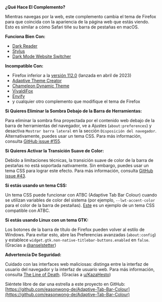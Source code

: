 **¿Qué Hace El Complemento?**

Mientras navegas por la web, este complemento cambia el tema de Firefox para que coincida con la apariencia de la página web que estás viendo. Esto es similar a cómo Safari tiñe su barra de pestañas en macOS.

**Funciona Bien Con:**

- [Dark Reader](https://addons.mozilla.org/firefox/addon/darkreader/)
- [Stylus](https://addons.mozilla.org/firefox/addon/styl-us/)
- [Dark Mode Website Switcher](https://addons.mozilla.org/firefox/addon/dark-mode-website-switcher/)

**Incompatible Con:**

- Firefox inferior a la [versión 112.0](https://www.mozilla.org/firefox/112.0/releasenotes/) (lanzada en abril de 2023)
- [Adaptive Theme Creator](https://addons.mozilla.org/firefox/addon/adaptive-theme-creator/)
- [Chameleon Dynamic Theme](https://addons.mozilla.org/firefox/addon/chameleon-dynamic-theme-fixed/)
- [VivaldiFox](https://addons.mozilla.org/firefox/addon/vivaldifox/)
- [Envify](https://addons.mozilla.org/firefox/addon/envify/)
- y cualquier otro complemento que modifique el tema de Firefox

**Si Quieres Eliminar la Sombra Debajo de la Barra de Herramientas:**

Para eliminar la sombra fina proyectada por el contenido web debajo de la barra de herramientas del navegador, ve a Ajustes (`about:preferences`) y desactiva `Mostrar barra lateral` en la sección `Disposición del navegador`. Alternativamente, puedes usar un tema CSS. Para más información, consulta [GitHub issue #155](https://github.com/easonwong-de/Adaptive-Tab-Bar-Colour/issues/155).

**Si Quieres Activar la Transición Suave de Color:**

Debido a limitaciones técnicas, la transición suave de color de la barra de pestañas no está soportada nativamente. Sin embargo, puedes usar un tema CSS para lograr este efecto. Para más información, consulta [GitHub issue #43](https://github.com/easonwong-de/Adaptive-Tab-Bar-Colour/issues/43).

**Si estás usando un tema CSS:**

Un tema CSS puede funcionar con ATBC (Adaptive Tab Bar Colour) cuando se utilizan variables de color del sistema (por ejemplo, `--lwt-accent-color` para el color de la barra de pestañas). [Este](https://github.com/easonwong-de/Firefox-Adaptive-Sur-Theme) es un ejemplo de un tema CSS compatible con ATBC.

**Si estás usando Linux con un tema GTK:**

Los botones de la barra de título de Firefox pueden volver al estilo de Windows. Para evitar esto, abre las Preferencias avanzadas (`about:config`) y establece `widget.gtk.non-native-titlebar-buttons.enabled` en `false`. (Gracias a [@anselstetter](https://github.com/anselstetter/))

**Advertencia De Seguridad:**

Cuidado con las interfaces web maliciosas: distinga entre la interfaz de usuario del navegador y la interfaz de usuario web. Para más información, consulta [The Line of Death](https://textslashplain.com/2017/01/14/the-line-of-death/). (Gracias a [u/KazaHesto](https://www.reddit.com/user/KazaHesto/))

Siéntete libre de dar una estrella a este proyecto en GitHub: [https://github.com/easonwong-de/Adaptive-Tab-Bar-Colour](https://github.com/easonwong-de/Adaptive-Tab-Bar-Colour)